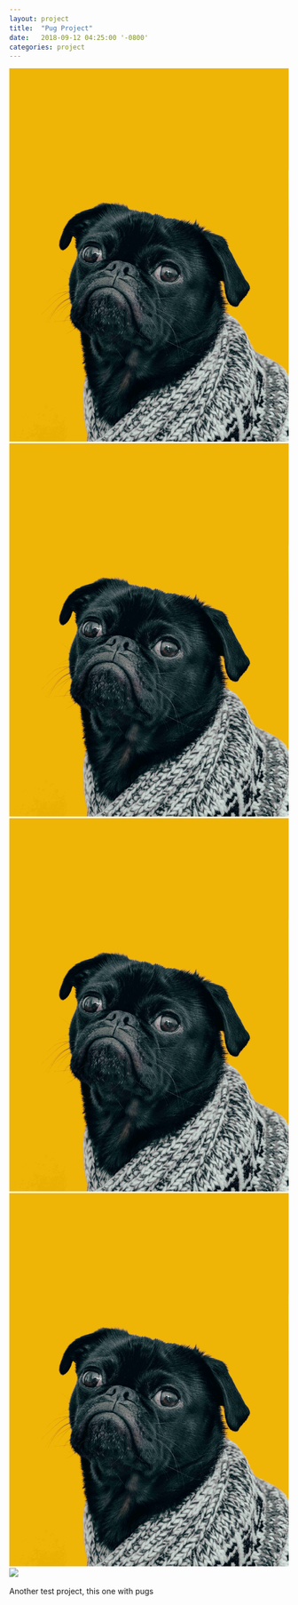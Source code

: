 ```yaml
---
layout: project
title:  "Pug Project"
date:   2018-09-12 04:25:00 '-0800'
categories: project
---
```


<div id="lightgallery">
    <a href="/images/dog.jpg" data-sub-html="1st dog" class="img-ctn">
        <div class="img-wrap">
            <img src="/images/dog.jpg">
            <i class="fas fa-search"></i>
        </div>
    </a>
    <a href="/images/dog.jpg" data-sub-html="2nd dog" class="img-ctn">
        <div class="img-wrap">
            <img src="/images/dog.jpg">
            <i class="fas fa-search"></i>
        </div>
    </a>
    <a href="/images/dog.jpg" data-sub-html="3rd dog" class="img-ctn">
        <div class="img-wrap">
            <img src="/images/dog.jpg">
            <i class="fas fa-search"></i>
        </div>
    </a>
    <a href="/images/dog.jpg" data-sub-html="4th dog" class="img-ctn">
        <div class="img-wrap">
            <img src="/images/dog.jpg">
            <i class="fas fa-search"></i>
        </div>
    </a>
    <a href="https://www.youtube.com/watch?v=s5QHFZ3xCY0" data-poster="https://img.youtube.com/vi/s5QHFZ3xCY0/0.jpg" data-sub-html="<h3>Pug trying foods</h3>" class="img-ctn">
        <div class="img-wrap">
            <img src="https://img.youtube.com/vi/s5QHFZ3xCY0/0.jpg">
            <i class="fas fa-play"></i>
        </div>
    </a>
</div>

Another test project, this one with pugs
<!--more-->